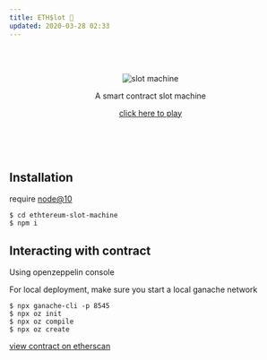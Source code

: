 ```yaml
---
title: ETH$lot 🎰
updated: 2020-03-28 02:33
---
```


<br/>
<br/>
<p align="center">
<img src="./ethslot/banner.gif" alt="slot machine"/>
<p align="center">A smart contract slot machine</p>
<p align="center"><a href="https://blog.shih.app/ethslot">click here to play</a></p>
</p>
<br/>
<br/>
<br/>

## Installation

require [node@10](https://formulae.brew.sh/formula/node@10)

```
$ cd ethtereum-slot-machine
$ npm i
```

## Interacting with contract

Using openzeppelin console

For local deployment, make sure you start a local ganache network

```
$ npx ganache-cli -p 8545
$ npx oz init
$ npx oz compile
$ npx oz create
```

[view contract on etherscan](https://rinkeby.etherscan.io/address/0xe253bba5e2b71960b0b7328d04b8480b16a00706)
